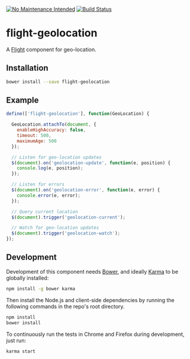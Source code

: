[![No Maintenance Intended](http://unmaintained.tech/badge.svg)](http://unmaintained.tech/) [![Build Status](https://secure.travis-ci.org/cameronhunter/flight-geolocation.svg)](http://travis-ci.org/cameronhunter/flight-geolocation)

# flight-geolocation

A [Flight](https://github.com/twitter/flight) component for geo-location.

## Installation

```bash
bower install --save flight-geolocation
```

## Example

```javascript
define(['flight-geolocation'], function(GeoLocation) {

  GeoLocation.attachTo(document, {
    enableHighAccuracy: false,
    timeout: 500,
    maximumAge: 500
  });

  // Listen for geo-location updates
  $(document).on('geolocation-update', function(e, position) {
    console.log(e, position);
  });

  // Listen for errors
  $(document).on('geolocation-error', function(e, error) {
    console.error(e, error);
  });

  // Query current location
  $(document).trigger('geolocation-current');

  // Watch for geo-location updates
  $(document).trigger('geolocation-watch');
});
```

## Development

Development of this component needs [Bower](http://bower.io), and ideally
[Karma](http://karma-runner.github.io) to be globally installed:

```bash
npm install -g bower karma
```

Then install the Node.js and client-side dependencies by running the following
commands in the repo's root directory.

```bash
npm install
bower install
```

To continuously run the tests in Chrome and Firefox during development, just run:

```bash
karma start
```
